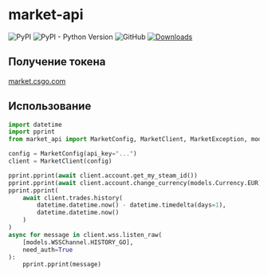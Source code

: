 # market-api

![PyPI](https://img.shields.io/pypi/v/market-api)
![PyPI - Python Version](https://img.shields.io/pypi/pyversions/market-api)
![GitHub](https://img.shields.io/github/license/lordralinc/market_api)
[![Downloads](https://pepy.tech/badge/market-api)](https://pepy.tech/project/market-api)


## Получение токена
[market.csgo.com](https://market.csgo.com/docs-v2)


## Использование

```python
import datetime
import pprint
from market_api import MarketConfig, MarketClient, MarketException, models

config = MarketConfig(api_key="...")
client = MarketClient(config)

pprint.pprint(await client.account.get_my_steam_id())
pprint.pprint(await client.account.change_currency(models.Currency.EUR))
pprint.pprint(
    await client.trades.history(
        datetime.datetime.now() - datetime.timedelta(days=1),
        datetime.datetime.now()
    )
)
async for message in client.wss.listen_raw(
    [models.WSSChannel.HISTORY_GO],
    need_auth=True
):
    pprint.pprint(message)
```
